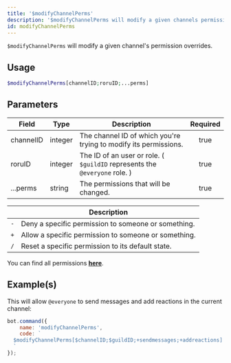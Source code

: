 ```yaml
---
title: '$modifyChannelPerms'
description: '$modifyChannelPerms will modify a given channels permission overrides.'
id: modifyChannelPerms
---
```


`$modifyChannelPerms` will modify a given channel's permission overrides.

## Usage

```php
$modifyChannelPerms[channelID;roruID;...perms]
```

## Parameters

| Field     | Type    | Description                                                                | Required |
| --------- | ------- | -------------------------------------------------------------------------- |:--------:|
| channelID | integer | The channel ID of which you're trying to modify its permissions.           |   true   |
| roruID    | integer | The ID of an user or role. ( `$guildID` represents the `@everyone` role. ) |   true   |
| ...perms  | string  | The permissions that will be changed.                                      |   true   |

|     | Description                                          |
| --- | ---------------------------------------------------- |
| `-` | Deny a specific permission to someone or something.  |
| `+` | Allow a specific permission to someone or something. |
| `/` | Reset a specific permission to its default state.    |

You can find all permissions __[here](../../guides/client/2permissionsintents.md)__.

## Example(s)

This will allow `@everyone` to send messages and add reactions in the current channel:

```javascript
bot.command({
    name: 'modifyChannelPerms',
    code: `
  $modifyChannelPerms[$channelID;$guildID;+sendmessages;+addreactions]
  `
});
```
